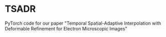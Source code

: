 # TSADR
PyTorch code for our paper "Temporal Spatial-Adaptive Interpolation with Deformable Refinement for Electron Microscopic Images"
